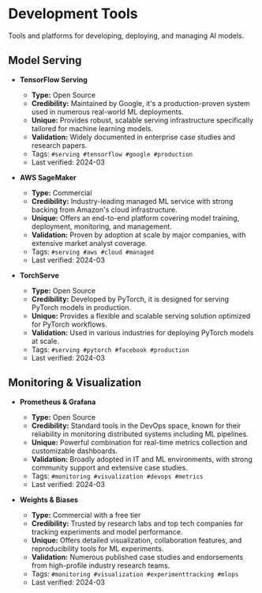 # Development Tools

Tools and platforms for developing, deploying, and managing AI models.

## Model Serving

- **TensorFlow Serving**
  - **Type:** Open Source
  - **Credibility:** Maintained by Google, it's a production-proven system used in numerous real-world ML deployments.
  - **Unique:** Provides robust, scalable serving infrastructure specifically tailored for machine learning models.
  - **Validation:** Widely documented in enterprise case studies and research papers.
  - Tags: `#serving #tensorflow #google #production`
  - Last verified: 2024-03

- **AWS SageMaker**
  - **Type:** Commercial
  - **Credibility:** Industry-leading managed ML service with strong backing from Amazon's cloud infrastructure.
  - **Unique:** Offers an end-to-end platform covering model training, deployment, monitoring, and management.
  - **Validation:** Proven by adoption at scale by major companies, with extensive market analyst coverage.
  - Tags: `#serving #aws #cloud #managed`
  - Last verified: 2024-03

- **TorchServe**
  - **Type:** Open Source
  - **Credibility:** Developed by PyTorch, it is designed for serving PyTorch models in production.
  - **Unique:** Provides a flexible and scalable serving solution optimized for PyTorch workflows.
  - **Validation:** Used in various industries for deploying PyTorch models at scale.
  - Tags: `#serving #pytorch #facebook #production`
  - Last verified: 2024-03

## Monitoring & Visualization

- **Prometheus & Grafana**
  - **Type:** Open Source
  - **Credibility:** Standard tools in the DevOps space, known for their reliability in monitoring distributed systems including ML pipelines.
  - **Unique:** Powerful combination for real-time metrics collection and customizable dashboards.
  - **Validation:** Broadly adopted in IT and ML environments, with strong community support and extensive case studies.
  - Tags: `#monitoring #visualization #devops #metrics`
  - Last verified: 2024-03

- **Weights & Biases**
  - **Type:** Commercial with a free tier
  - **Credibility:** Trusted by research labs and top tech companies for tracking experiments and model performance.
  - **Unique:** Offers detailed visualization, collaboration features, and reproducibility tools for ML experiments.
  - **Validation:** Numerous published case studies and endorsements from high-profile industry research teams.
  - Tags: `#monitoring #visualization #experimenttracking #mlops`
  - Last verified: 2024-03 